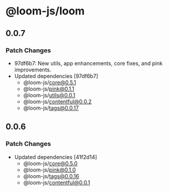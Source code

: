 # @loom-js/loom

## 0.0.7

### Patch Changes

-   97df6b7: New utils, app enhancements, core fixes, and pink improvements.
-   Updated dependencies [97df6b7]
    -   @loom-js/core@0.5.1
    -   @loom-js/pink@0.1.1
    -   @loom-js/utils@0.0.1
    -   @loom-js/contentful@0.0.2
    -   @loom-js/tags@0.0.17

## 0.0.6

### Patch Changes

-   Updated dependencies [41f2d14]
    -   @loom-js/core@0.5.0
    -   @loom-js/pink@0.1.0
    -   @loom-js/tags@0.0.16
    -   @loom-js/contentful@0.0.1
